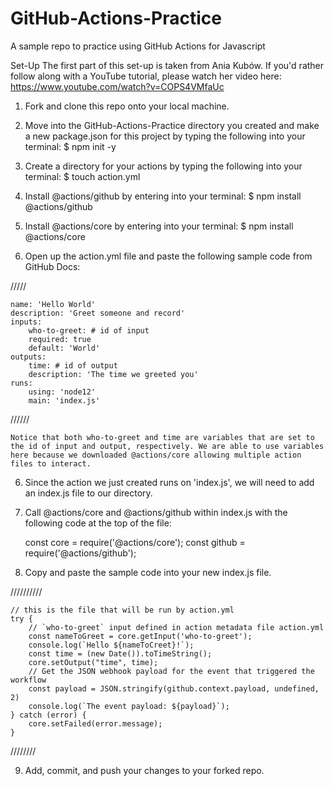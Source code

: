 # GitHub-Actions-Practice
A sample repo to practice using GitHub Actions for Javascript

Set-Up
The first part of this set-up is taken from Ania Kubów. If you'd rather follow along with a YouTube tutorial, please watch her video here: https://www.youtube.com/watch?v=COPS4VMfaUc


1. Fork and clone this repo onto your local machine.

2. Move into the GitHub-Actions-Practice directory you created and make a new package.json for this project by typing the following into your terminal:
   $ npm init -y

3. Create a directory for your actions by typing the following into your terminal:
   $ touch action.yml

4. Install @actions/github by entering into your terminal:
   $ npm install @actions/github

4. Install @actions/core by entering into your terminal:
   $ npm install @actions/core

5. Open up the action.yml file and paste the following sample code from GitHub Docs:

/////

    name: 'Hello World'
    description: 'Greet someone and record'
    inputs:
        who-to-greet: # id of input
        required: true
        default: 'World'
    outputs:
        time: # id of output
        description: 'The time we greeted you'
    runs:
        using: 'node12'
        main: 'index.js'

//////

    Notice that both who-to-greet and time are variables that are set to the id of input and output, respectively. We are able to use variables here because we downloaded @actions/core allowing multiple action files to interact.

6. Since the action we just created runs on 'index.js', we will need to add an index.js file to our directory.

7. Call @actions/core and @actions/github within index.js with the following code at the top of the file:

    const core = require('@actions/core');
    const github = require('@actions/github');

8. Copy and paste the sample code into your new index.js file.

//////////

    // this is the file that will be run by action.yml
    try {
        // `who-to-greet` input defined in action metadata file action.yml
        const nameToGreet = core.getInput('who-to-greet');
        console.log(`Hello ${nameToCreet}!`);
        const time = (new Date()).toTimeString();
        core.setOutput("time", time);
        // Get the JSON webhook payload for the event that triggered the workflow
        const payload = JSON.stringify(github.context.payload, undefined, 2)
        console.log(`The event payload: ${payload}`);
    } catch (error) {
        core.setFailed(error.message);
    }

////////

9. Add, commit, and push your changes to your forked repo.